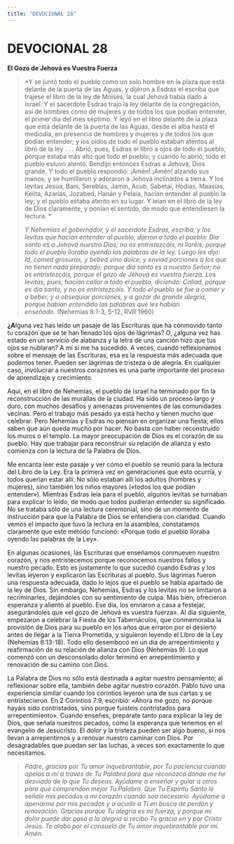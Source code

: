 ```yaml
---
title: "DEVOCIONAL 28"
---
```

# DEVOCIONAL 28

**El Gozo de Jehová es Vuestra Fuerza**

> *Y se juntó todo el pueblo como un solo hombre en la plaza que está
> delante de la puerta de las Aguas, y dijeron a Esdras el escriba que
> trajese el libro de la ley de Moisés, la cual Jehová había dado a
> Israel. Y el sacerdote Esdras trajo la ley delante de la congregación,
> así de hombres como de mujeres y de todos los que podían entender, el
> primer día del mes séptimo. Y leyó en el libro delante de la plaza que
> está delante de la puerta de las Aguas, desde el alba hasta el
> mediodía, en presencia de hombres y mujeres y de todos los que podían
> entender; y los oídos de todo el pueblo estaban atentos al libro de la
> ley . . . Abrió, pues, Esdras el libro a ojos de todo el pueblo,
> porque estaba más alto que todo el pueblo; y cuando lo abrió, todo el
> pueblo estuvo atento. Bendijo entonces Esdras a Jehová, Dios grande. Y
> todo el pueblo respondió: ¡Amén! ¡Amén! alzando sus manos; y se
> humillaron y adoraron a Jehová inclinados a tierra. Y los levitas
> Jesúa, Bani, Serebías, Jamín, Acub, Sabetai, Hodías, Maasías, Kelita,
> Azarías, Jozabed, Hanán y Pelaía, hacían entender al pueblo la ley; y
> el pueblo estaba atento en su lugar. Y leían en el libro de la ley de
> Dios claramente, y ponían el sentido, de modo que entendiesen la
> lectura. *
>
> *Y Nehemías el gobernador, y el sacerdote Esdras, escriba, y los
> levitas que hacían entender al pueblo, dijeron a todo el pueblo: Día
> santo es a Jehová nuestro Dios; no os entristezcáis, ni lloréis;
> porque todo el pueblo lloraba oyendo las palabras de la ley. Luego les
> dijo: Id, comed grosuras, y bebed vino dulce, y enviad porciones a los
> que no tienen nada preparado; porque día santo es a nuestro Señor; no
> os entristezcáis, porque el gozo de Jehová es vuestra fuerza. Los
> levitas, pues, hacían callar a todo el pueblo, diciendo: Callad,
> porque es día santo, y no os entristezcáis. Y todo el pueblo se fue a
> comer y a beber, y a obsequiar porciones, y a gozar de grande alegría,
> porque habían entendido las palabras que les habían
> enseñado.* (Nehemias 8:1-3, 5-12, RVR 1960)

**¿A**lguna vez has leído un pasaje de las Escrituras que ha conmovido
tanto tu corazón que se te han llenado los ojos de lágrimas? O, ¿alguna
vez has estado en un servicio de alabanza y la letra de una canción hizo
que tus ojos se nublaran? A mí sí me ha sucedido. A veces, cuando
reflexionamos sobre el mensaje de las Escrituras, esa es la respuesta
más adecuada que podemos tener. Pueden ser lágrimas de tristeza o de
alegría. En cualquier caso, involucrar a nuestros corazones es una parte
importante del proceso de aprendizaje y crecimiento.

Aquí, en el libro de Nehemías, el pueblo de Israel ha terminado por fin
la reconstrucción de las murallas de la ciudad. Ha sido un proceso largo
y duro, con muchos desafíos y amenazas provenientes de las comunidades
vecinas. Pero el trabajo más pesado ya está hecho y tienen mucho que
celebrar. Pero Nehemías y Esdras no piensan en organizar una fiesta;
ellos saben que aún queda mucho por hacer. No basta con haber
reconstruido los muros o el templo. La mayor preocupación de Dios es el
corazón de su pueblo. Hay que trabajar para reconstruir su relación de
alianza y esto comienza con la lectura de la Palabra de Dios.

Me encanta leer este pasaje y ver cómo el pueblo se reunió para la
lectura del Libro de la Ley. Era la primera vez en generaciones que esto
ocurría, y todos querían estar allí. No sólo estaban allí los adultos
(hombres y mujeres), sino también los niños mayores («todos los que
podían entender»). Mientras Esdras leía para el pueblo, algunos levitas
se turnaban para explicar lo leído, de modo que todos pudieran entender
su significado. No se trataba sólo de una lectura ceremonial, sino de un
momento de instrucción para que la Palabra de Dios se entendiera con
claridad. Cuando vemos el impacto que tuvo la lectura en la asamblea,
constatamos claramente que este método funcionó: «Porque todo el pueblo
lloraba oyendo las palabras de la Ley».

En algunas ocasiones, las Escrituras que enseñamos conmueven nuestro
corazón, y nos entristecemos porque reconocemos nuestros fallos y
nuestro pecado. Esto es justamente lo que sucedió cuando Esdras y los
levitas leyeron y explicaron las Escrituras al pueblo. Sus lágrimas
fueron una respuesta adecuada, dado lo lejos que el pueblo se había
apartado de la ley de Dios. Sin embargo, Nehemías, Esdras y los levitas
no se limitaron a recriminarles, dejándoles con su sentimiento de culpa.
Más bien, ofrecieron esperanza y aliento al pueblo. Ese día, los
enviaron a casa a festejar, asegurándoles que «el gozo de Jehová es
vuestra fuerza». Al día siguiente, empezaron a celebrar la Fiesta de los
Tabernáculos, que conmemoraba la provisión de Dios para su pueblo en los
años que erraron por el desierto antes de llegar a la Tierra Prometida,
y siguieron leyendo el Libro de la Ley (Nehemías 8:13-18). Todo ello
desembocó en un día de arrepentimiento y reafirmación de su relación de
alianza con Dios (Nehemías 9). Lo que comenzó con un desconsolado dolor
terminó en arrepentimiento y renovación de su camino con Dios.

La Palabra de Dios no sólo está destinada a agitar nuestro pensamiento;
al reflexionar sobre ella, también debe agitar nuestro corazón. Pablo
tuvo una experiencia similar cuando los corintios leyeron una de sus
cartas y se entristecieron. En 2 Corintios 7:9, escribió: «Ahora me
gozo, no porque hayáis sido contristados, sino porque fuisteis
contristados para arrepentimiento». Cuando enseñes, prepárate tanto para
explicar la ley de Dios, que señala nuestros pecados, como la esperanza
que tenemos en el evangelio de Jesucristo. El dolor y la tristeza pueden
ser algo bueno, si nos llevan a arrepentirnos y a renovar nuestro
caminar con Dios. Por desagradables que puedan ser las luchas, a veces
son exactamente lo que necesitamos.

> *Padre, gracias por Tu amor inquebrantable, por Tu paciencia cuando
> apelas a mí a través de Tu Palabra para que reconozca dónde me he
> desviado de lo que Tú deseas. Ayúdame a enseñar y guiar a otros para
> que comprendan mejor Tu Palabra. Que Tu Espíritu Santo le señale mis
> pecados a mi corazón cuando sea necesario. Ayúdame a apenarme por mis
> pecados y a acudir a Ti en busca de perdón y renovación. Gracias
> porque Tu alegría es mi fuerza, y porque mi dolor puede dar paso a la
> alegría si recibo Tu gracia en y por Cristo Jesús. Te alabo por el
> consuelo de Tu amor inquebrantable por mí. Amén.*
